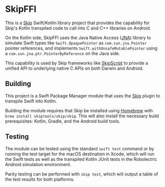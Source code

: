 # SkipFFI

This is a [Skip](https://skip.tools) Swift/Kotlin library project that provides 
the capability for Skip's Kotlin transpiled code to call into C and C++ libraries
on Android.

On the Kotlin side, SkipFFI uses the Java Native Access ([JNA](https://github.com/java-native-access/jna))
library to simulate Swift types like `Swift.OpaquePointer` as `com.sun.jna.Pointer` pointer references, 
and implements `Swift.withUnsafeMutablePointer` using a `com.sun.jna.ptr.PointerByReference` on the Java side.

This capability is used by Skip frameworks like [SkipScript](https://source.skip.tools/skip-script) to 
provide a unified API to underlying native C APIs on both Darwin and Android.

## Building

This project is a Swift Package Manager module that uses the
[Skip](https://skip.tools) plugin to transpile Swift into Kotlin.

Building the module requires that Skip be installed using 
[Homebrew](https://brew.sh) with `brew install skiptools/skip/skip`.
This will also install the necessary build prerequisites:
Kotlin, Gradle, and the Android build tools.

## Testing

The module can be tested using the standard `swift test` command
or by running the test target for the macOS destination in Xcode,
which will run the Swift tests as well as the transpiled
Kotlin JUnit tests in the Robolectric Android simulation environment.

Parity testing can be performed with `skip test`,
which will output a table of the test results for both platforms.
